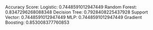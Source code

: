 Accuracy Score:
Logistic: 0.7448591012947449
Random Forest: 0.8347296268088348
Decision Tree: 0.7928408225437928
Support Vector: 0.7448591012947449
MLP: 0.7448591012947449
Gradient Boosting: 0.853008377760853
